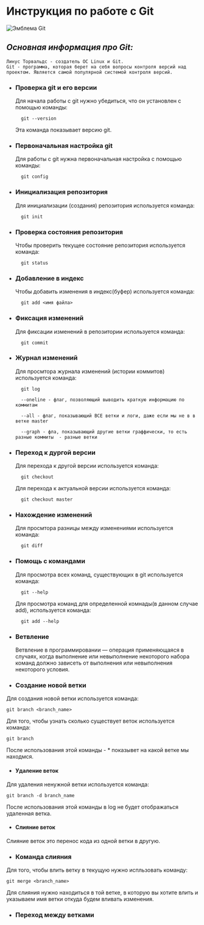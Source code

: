 # **Инструкция по работе с Git**

![Эмблема Git](git.png)

## *Основная информация про Git:*

    Линус Торвальдс - создатель ОС Linux и Git.     
    Git - программа, которая берет на себя вопросы контроля версий над проектом. Является самой популярной системой контроля версий.

* ### **Проверка git и его версии**
    
    Для начала работы с git нужно убедиться, что он установлен с помощью команды:
        
        git --version
    
    Эта команда показывает версию git.

* ### **Первоначальная настройка git**

    Для работы с git нужна первоначальная настройка с помощью команды:

        git config
    
* ### **Инициализация репозитория**

    Для инициализации (создания) репозитория используется команда:

        git init

* ### **Проверка состояния репозитория**

    Чтобы проверить текущее состояние репозитория используется команда:

        git status

* ### **Добавление в индекс**
    
    Чтобы добавить изменения в индекс(буфер) используется команда:

        git add <имя файла>

* ### **Фиксация изменений**

    Для фиксации изменений в репозитории используется команда:

        git commit

* ### **Журнал изменений**
    
    Для просмтора журнала изменений (истории коммитов) используется команда:

        git log

        --oneline - флаг, позволяющий выводить краткую информацию по коммитам

        --all - флаг, показывающий ВСЕ ветки и логи, даже если мы не в в ветке master

        --graph - фла, показывающий другие ветки граффически, то есть разные коммиты  - разные ветки 

* ### **Переход к дургой версии**

    Для перехода к другой версии используется команда:

        git checkout

    Для перехода к актуальной версии используется команда:

        git checkout master

* ### **Нахождение изменений**

    Для просмтора разницы между изменениями используется команда:

        git diff

* ### **Помощь с командами**

    Для просмотра всех команд, существующих в git используется команда:

        git --help

    Для просмотра команд для определенной комнады(в данном случае add), используется команда: 

        git add --help    

* ### **Ветвление**

    Ветвление в программировании — операция применяющаяся в случаях, когда выполнение или невыполнение некоторого набора команд должно зависеть от выполнения или невыполнения некоторого условия.

* ### **Создание новой ветки**

Для создания новой ветки используется команда:

    git branch <branch_name>

Для того, чтобы узнать сколько существует веток используется команда:

    git branch

После использования этой команды - * показывет на какой ветке мы находмся.

* #### **Удаление веток**

Для удаления ненужной ветки используется команда:

    git branch -d branch_name

После использования этой команды в log не будет отображаться удаленная ветка. 

* #### **Слияние веток**

Слияние веток это перенос кода из одной ветки в другую.

* ### **Команда слияния**

Для того, чтобы влить ветку в текущую нужно испльзовать команду:

    git merge <branch_name>

Для слияния нужно находиться в той ветке, в которую вы хотите влить и указываем имя ветки откуда будем вливать изменения.

* ### **Переход между ветками**